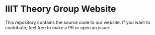 IIIT Theory Group Website
=========================
This repository contains the source code to our website. If you want to contribute, feel free to make a PR or open an issue.
